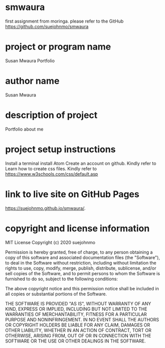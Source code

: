 # smwaura
first assignment from moringa. please refer to the GitHub https://github.com/suejohnmo/smwaura
# project or program name
Susan Mwaura Portfolio
# author name
Susan Mwaura
# description of project
Portfolio about me
# project setup instructions
Install a terminal
install Atom
Create an account on github. Kindly refer to
Learn how to create css files. Kindly refer to https://www.w3schools.com/css/default.asp
# link to live site on GitHub Pages
https://suejohnmo.github.io/smwaura/.
# copyright and license information
MIT License
Copyright (c) 2020 suejohnmo

Permission is hereby granted, free of charge, to any person obtaining a copy
of this software and associated documentation files (the "Software"), to deal
in the Software without restriction, including without limitation the rights
to use, copy, modify, merge, publish, distribute, sublicense, and/or sell
copies of the Software, and to permit persons to whom the Software is
furnished to do so, subject to the following conditions:

The above copyright notice and this permission notice shall be included in all
copies or substantial portions of the Software.

THE SOFTWARE IS PROVIDED "AS IS", WITHOUT WARRANTY OF ANY KIND, EXPRESS OR
IMPLIED, INCLUDING BUT NOT LIMITED TO THE WARRANTIES OF MERCHANTABILITY,
FITNESS FOR A PARTICULAR PURPOSE AND NONINFRINGEMENT. IN NO EVENT SHALL THE
AUTHORS OR COPYRIGHT HOLDERS BE LIABLE FOR ANY CLAIM, DAMAGES OR OTHER
LIABILITY, WHETHER IN AN ACTION OF CONTRACT, TORT OR OTHERWISE, ARISING FROM,
OUT OF OR IN CONNECTION WITH THE SOFTWARE OR THE USE OR OTHER DEALINGS IN THE
SOFTWARE.
